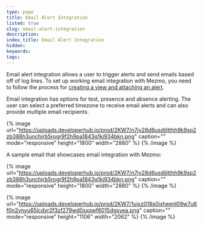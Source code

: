 ```yaml
---
type: page
title: Email Alert Integration
listed: true
slug: email-alert-integration
description: 
index_title: Email Alert Integration
hidden: 
keywords: 
tags: 
---
```





Email alert integration allows a user to trigger alerts and send emails based off of log lines. To set up working email integration with Mezmo, you need to follow the process for [creating a view and attaching an alert](/docs/views).

Email integration has options for test, presence and absence alerting. The user can select a preferred timezone to receive email alerts and can also provide multiple email recipients.




{% image url="https://uploads.developerhub.io/prod/2KW7/n7jv28d6usdiljtthh9k9sp2zb388h3unchjrb5rogr9f2h9pa1843q1kj934bkn.png" caption="" mode="responsive" height="1800" width="2880" %}
{% /image %}




A sample email that showcases email integration with Mezmo:




{% image url="https://uploads.developerhub.io/prod/2KW7/n7jv28d6usdiljtthh9k9sp2zb388h3unchjrb5rogr9f2h9pa1843q1kj934bkn.png" caption="" mode="responsive" height="1800" width="2880" %}
{% /image %}







{% image url="https://uploads.developerhub.io/prod/2KW7/1uixz018s0jxheenl09w7u6f0n2vnyu65lcdyr2f3zf279wd0sxqwf6015dgsyea.png" caption="" mode="responsive" height="1106" width="2062" %}
{% /image %}









